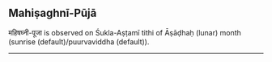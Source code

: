 ## Mahiṣaghnī-Pūjā
महिषघ्नी-पूजा is observed on Śukla-Aṣṭamī tithi of Āṣāḍhaḥ (lunar) month (sunrise (default)/puurvaviddha (default)).



---
